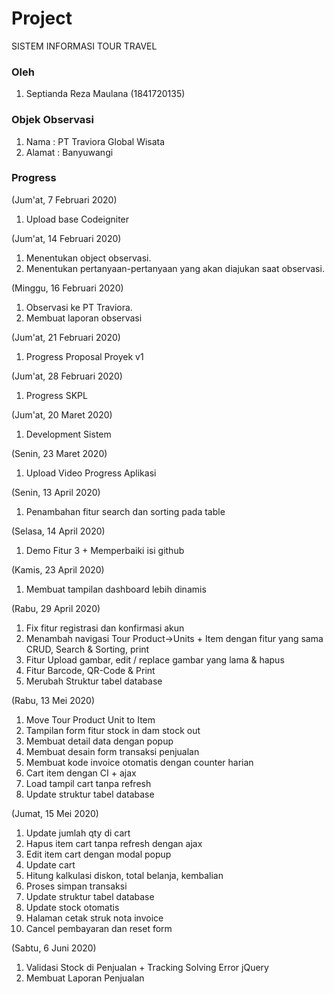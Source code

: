 # Project
SISTEM INFORMASI TOUR TRAVEL

### Oleh ###
1. Septianda Reza Maulana (1841720135)

### Objek Observasi ###
1. Nama		: PT Traviora Global Wisata
2. Alamat	: Banyuwangi

### Progress ###
(Jum'at, 7 Februari 2020)
1. Upload base Codeigniter

(Jum'at, 14 Februari 2020)
1. Menentukan object observasi.
2. Menentukan pertanyaan-pertanyaan yang akan diajukan saat observasi.

(Minggu, 16 Februari 2020)
1. Observasi ke PT Traviora.
2. Membuat laporan observasi

(Jum'at, 21 Februari 2020)
1. Progress Proposal Proyek v1

(Jum'at, 28 Februari 2020)
1. Progress SKPL

(Jum'at, 20 Maret 2020)
1. Development Sistem

(Senin, 23 Maret 2020)
1. Upload Video Progress Aplikasi

(Senin, 13 April 2020)
1. Penambahan fitur search dan sorting pada table

(Selasa, 14 April 2020)
1. Demo Fitur 3 + Memperbaiki isi github

(Kamis, 23 April 2020)
1. Membuat tampilan dashboard lebih dinamis

(Rabu, 29 April 2020)
1. Fix fitur registrasi dan konfirmasi akun
2. Menambah navigasi Tour Product->Units + Item dengan fitur yang sama CRUD, Search & Sorting, print
3. Fitur Upload gambar, edit / replace gambar yang lama & hapus
4. Fitur Barcode, QR-Code & Print 
5. Merubah Struktur tabel database

(Rabu, 13 Mei 2020)
1. Move Tour Product Unit to Item
2. Tampilan form fitur stock in dam stock out
3. Membuat detail data dengan popup
4. Membuat desain form transaksi penjualan
5. Membuat kode invoice otomatis dengan counter harian
6. Cart item dengan CI + ajax
7. Load tampil cart tanpa refresh
8. Update struktur tabel database

(Jumat, 15 Mei 2020)
1. Update jumlah qty di cart
2. Hapus item cart tanpa refresh dengan ajax
3. Edit item cart dengan modal popup
4. Update cart 
5. Hitung kalkulasi diskon, total belanja, kembalian
6. Proses simpan transaksi
7. Update struktur tabel database
8. Update stock otomatis
9. Halaman cetak struk nota invoice
10. Cancel pembayaran dan reset form

(Sabtu, 6 Juni 2020)
1. Validasi Stock di Penjualan + Tracking Solving Error jQuery
2. Membuat Laporan Penjualan
